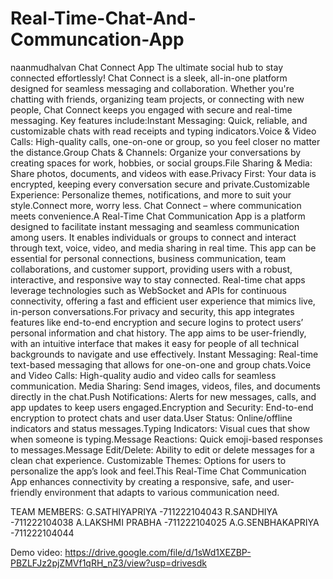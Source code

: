 # Real-Time-Chat-And-Communcation-App
naanmudhalvan
Chat Connect App
The ultimate social hub to stay connected effortlessly! Chat Connect is a sleek, all-in-one platform designed for seamless messaging and collaboration. Whether you're chatting with friends, organizing team projects, or connecting with new people, Chat Connect keeps you engaged with secure and real-time messaging. Key features include:Instant Messaging: Quick, reliable, and customizable chats with read receipts and typing indicators.Voice & Video Calls: High-quality calls, one-on-one or group, so you feel closer no matter the distance.Group Chats & Channels: Organize your conversations by creating spaces for work, hobbies, or social groups.File Sharing & Media: Share photos, documents, and videos with ease.Privacy First: Your data is encrypted, keeping every conversation secure and private.Customizable Experience: Personalize themes, notifications, and more to suit your style.Connect more, worry less. Chat Connect – where communication meets convenience.A Real-Time Chat Communication App is a platform designed to facilitate instant messaging and seamless communication among users. It enables individuals or groups to connect and interact through text, voice, video, and media sharing in real time. This app can be essential for personal connections, business communication, team collaborations, and customer support, providing users with a robust, interactive, and responsive way to stay connected. Real-time chat apps leverage technologies such as WebSocket and APIs for continuous connectivity, offering a fast and efficient user experience that mimics live, in-person conversations.For privacy and security, this app integrates features like end-to-end encryption and secure logins to protect users’ personal information and chat history. The app aims to be user-friendly, with an intuitive interface that makes it easy for people of all technical backgrounds to navigate and use effectively. Instant Messaging: Real-time text-based messaging that allows for one-on-one and group chats.Voice and Video Calls: High-quality audio and video calls for seamless communication. Media Sharing: Send images, videos, files, and documents directly in the chat.Push Notifications: Alerts for new messages, calls, and app updates to keep users engaged.Encryption and Security: End-to-end encryption to protect chats and user data.User Status: Online/offline indicators and status messages.Typing Indicators: Visual cues that show when someone is typing.Message Reactions: Quick emoji-based responses to messages.Message Edit/Delete: Ability to edit or delete messages for a clean chat experience. Customizable Themes: Options for users to personalize the app’s look and feel.This Real-Time Chat Communication App enhances connectivity by creating a responsive, safe, and user-friendly environment that adapts to various communication need.


TEAM MEMBERS:
   G.SATHIYAPRIYA    -711222104043
   R.SANDHIYA        -711222104038
   A.LAKSHMI PRABHA  -711222104025
   A.G.SENBHAKAPRIYA -711222104044

   Demo video:
   https://drive.google.com/file/d/1sWd1XEZBP-PBZLFJz2pjZMVf1qRH_nZ3/view?usp=drivesdk
   
